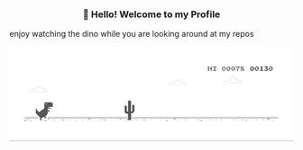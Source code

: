 <h3 align="center">👋 Hello! Welcome to my Profile</h3>




  enjoy watching the dino while you are looking around at my repos



![dino](dino.gif)
